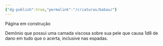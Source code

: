 ```yaml
---
{"dg-publish":true,"permalink":"/criaturas/babau/"}
---
```


Página em construção

Demônio que possui uma camada viscosa sobre sua pele que causa 1d8 de dano em tudo que o acerta, inclusive nas espadas.